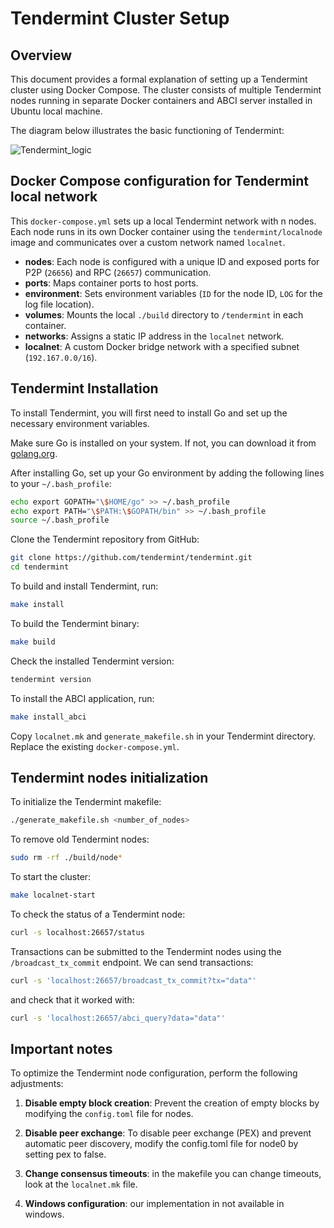 # Tendermint Cluster Setup

## Overview

This document provides a formal explanation of setting up a Tendermint cluster using Docker Compose. The cluster consists of multiple Tendermint nodes running in separate Docker containers and ABCI server installed in Ubuntu local machine.

The diagram below illustrates the basic functioning of Tendermint: 

![Tendermint_logic](PBFT-DLT-comparison/evaluation/images/Tendermint_logic.png)

## Docker Compose configuration for Tendermint local network

This `docker-compose.yml` sets up a local Tendermint network with n nodes. Each node runs in its own Docker container using the `tendermint/localnode` image and communicates over a custom network named `localnet`.

- **nodes**: Each node is configured with a unique ID and exposed ports for P2P (`26656`) and RPC (`26657`) communication.
- **ports**: Maps container ports to host ports.
- **environment**: Sets environment variables (`ID` for the node ID, `LOG` for the log file location).
- **volumes**: Mounts the local `./build` directory to `/tendermint` in each container.
- **networks**: Assigns a static IP address in the `localnet` network.
- **localnet**: A custom Docker bridge network with a specified subnet (`192.167.0.0/16`).



## Tendermint Installation

To install Tendermint, you will first need to install Go and set up the necessary environment variables.

Make sure Go is installed on your system. If not, you can download it from [golang.org](https://golang.org/dl/).

After installing Go, set up your Go environment by adding the following lines to your `~/.bash_profile`:

```bash
echo export GOPATH="\$HOME/go" >> ~/.bash_profile
echo export PATH="\$PATH:\$GOPATH/bin" >> ~/.bash_profile
source ~/.bash_profile
```

Clone the Tendermint repository from GitHub:

```bash
git clone https://github.com/tendermint/tendermint.git
cd tendermint
```

To build and install Tendermint, run:

```bash
make install
```

To build the Tendermint binary:

```bash
make build
```

Check the installed Tendermint version:

```bash
tendermint version
```

To install the ABCI application, run:

```bash
make install_abci
```

Copy `localnet.mk` and `generate_makefile.sh` in your Tendermint directory. Replace the existing `docker-compose.yml`.


## Tendermint nodes initialization 

To initialize the Tendermint makefile:

```bash
./generate_makefile.sh <number_of_nodes>
```

To remove old Tendermint nodes:

```bash
sudo rm -rf ./build/node*
```

To start the cluster:

```bash
make localnet-start
```

To check the status of a Tendermint node:

```bash
curl -s localhost:26657/status
```

Transactions can be submitted to the Tendermint nodes using the `/broadcast_tx_commit` endpoint. We can send transactions:

```bash
curl -s 'localhost:26657/broadcast_tx_commit?tx="data"'
```

and check that it worked with:

```bash
curl -s 'localhost:26657/abci_query?data="data"'
```


## Important notes

To optimize the Tendermint node configuration, perform the following adjustments:

1. **Disable empty block creation**: Prevent the creation of empty blocks by modifying the `config.toml` file for nodes. 

2. **Disable peer exchange**: To disable peer exchange (PEX) and prevent automatic peer discovery, modify the config.toml file for node0 by setting pex to false.

3. **Change consensus timeouts**: in the makefile you can change timeouts, look at the `localnet.mk` file.

4. **Windows configuration**: our implementation in not available in windows.
